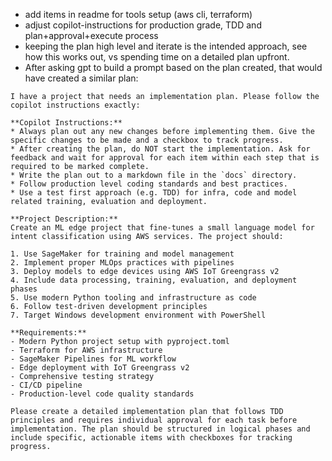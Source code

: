 * add items in readme for tools setup (aws cli, terraform)
* adjust copilot-instructions for production grade, TDD and plan+approval+execute process
* keeping the plan high level and iterate is the intended approach, see how this works out, vs spending time on a detailed plan upfront.
* After asking gpt to build a prompt based on the plan created, that would have created a similar plan:

```
I have a project that needs an implementation plan. Please follow the copilot instructions exactly:

**Copilot Instructions:**
* Always plan out any new changes before implementing them. Give the specific changes to be made and a checkbox to track progress.
* After creating the plan, do NOT start the implementation. Ask for feedback and wait for approval for each item within each step that is required to be marked complete.
* Write the plan out to a markdown file in the `docs` directory.
* Follow production level coding standards and best practices.
* Use a test first approach (e.g. TDD) for infra, code and model related training, evaluation and deployment.

**Project Description:**
Create an ML edge project that fine-tunes a small language model for intent classification using AWS services. The project should:

1. Use SageMaker for training and model management
2. Implement proper MLOps practices with pipelines
3. Deploy models to edge devices using AWS IoT Greengrass v2
4. Include data processing, training, evaluation, and deployment phases
5. Use modern Python tooling and infrastructure as code
6. Follow test-driven development principles
7. Target Windows development environment with PowerShell

**Requirements:**
- Modern Python project setup with pyproject.toml
- Terraform for AWS infrastructure
- SageMaker Pipelines for ML workflow
- Edge deployment with IoT Greengrass v2
- Comprehensive testing strategy
- CI/CD pipeline
- Production-level code quality standards

Please create a detailed implementation plan that follows TDD principles and requires individual approval for each task before implementation. The plan should be structured in logical phases and include specific, actionable items with checkboxes for tracking progress.

